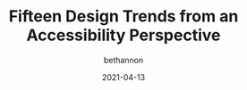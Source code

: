---
author: bethannon
date: 2021-04-13
permalink: false
tags:
  - accessibility
  - design
target_url: https://bhmbizsites.com/a-review-of-15-2020-design-trends-from-an-accessibility-perspective/
title: Fifteen Design Trends from an Accessibility Perspective
---